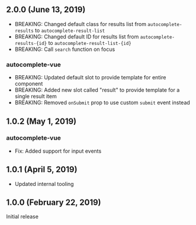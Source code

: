 ## 2.0.0 (June 13, 2019)

- BREAKING: Changed default class for results list from `autocomplete-results` to `autocomplete-result-list`
- BREAKING: Changed default ID for results list from `autocomplete-results-{id}` to `autocomplete-result-list-{id}`
- BREAKING: Call `search` function on focus

### autocomplete-vue

- BREAKING: Updated default slot to provide template for entire component
- BREAKING: Added new slot called "result" to provide template for a single result item
- BREAKING: Removed `onSubmit` prop to use custom `submit` event instead

## 1.0.2 (May 1, 2019)

### autocomplete-vue

- Fix: Added support for input events

## 1.0.1 (April 5, 2019)

- Updated internal tooling

## 1.0.0 (February 22, 2019)

Initial release
